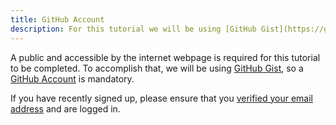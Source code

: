 ```yaml
---
title: GitHub Account
description: For this tutorial we will be using [GitHub Gist](https://gist.github.com/) so a [GitHub Account](https://www.github.com/) is required.
---
```


A public and accessible by the internet webpage is required for this tutorial to be completed. To accomplish that, we will be using [GitHub Gist](https://gist.github.com/), so a [GitHub Account](https://www.github.com/) is mandatory.

If you have recently signed up, please ensure that you [verified your email address](https://help.github.com/en/github/getting-started-with-github/verifying-your-email-address) and are logged in.